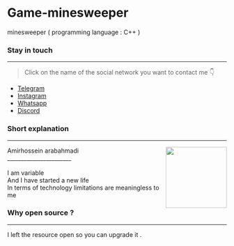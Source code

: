 # Game-minesweeper
minesweeper ( programming language : C++ )


 ### Stay in touch
 ___
 > Click on the name of the social network you want to contact me 👇
-  [Telegram](http://t.me/amirdecoder)
-  [Instagram](http://instagram.com/amirdecoder)
-  [Whatsapp](http://wa.me/message/D3VOL2BRUSPIE1)
-  [Discord](http://discord.gg/T4JytppwT8)

### Short explanation
___

<img align="right" width="140" src="https://upload.wikimedia.org/wikipedia/commons/a/a3/Amirhossein_Arabahmadi.jpg">
Amirhossein arabahmadi
<br>
_______________________
<br>
<br>
I am variable
<br>
And I have started a new life
<br>
In terms of technology limitations are meaningless to me
<br>

### Why open source ?
___

I left the resource open so you can upgrade it .
